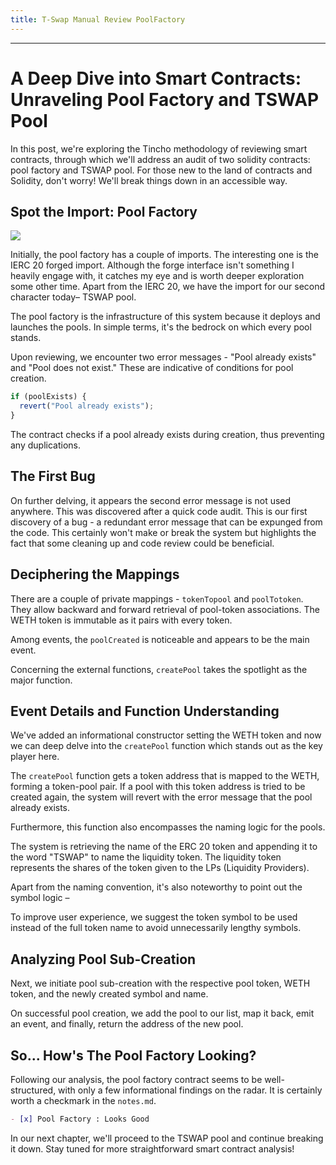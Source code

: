 ```yaml
---
title: T-Swap Manual Review PoolFactory
---
```




---

# A Deep Dive into Smart Contracts: Unraveling Pool Factory and TSWAP Pool

In this post, we're exploring the Tincho methodology of reviewing smart contracts, through which we'll address an audit of two solidity contracts: pool factory and TSWAP pool. For those new to the land of contracts and Solidity, don't worry! We'll break things down in an accessible way.

## Spot the Import: Pool Factory

![](https://cdn.videotap.com/rzbl0Otqs4FSU2qtnoIs-26.08.png)

Initially, the pool factory has a couple of imports. The interesting one is the IERC 20 forged import. Although the forge interface isn't something I heavily engage with, it catches my eye and is worth deeper exploration some other time. Apart from the IERC 20, we have the import for our second character today– TSWAP pool.

The pool factory is the infrastructure of this system because it deploys and launches the pools. In simple terms, it's the bedrock on which every pool stands.

Upon reviewing, we encounter two error messages - "Pool already exists" and "Pool does not exist." These are indicative of conditions for pool creation.

```javascript
if (poolExists) {
  revert("Pool already exists");
}
```

The contract checks if a pool already exists during creation, thus preventing any duplications.

## The First Bug

On further delving, it appears the second error message is not used anywhere. This was discovered after a quick code audit. This is our first discovery of a bug - a redundant error message that can be expunged from the code. This certainly won't make or break the system but highlights the fact that some cleaning up and code review could be beneficial.

## Deciphering the Mappings

There are a couple of private mappings - `tokenTopool` and `poolTotoken`. They allow backward and forward retrieval of pool-token associations. The WETH token is immutable as it pairs with every token.

Among events, the `poolCreated` is noticeable and appears to be the main event.

Concerning the external functions, `createPool` takes the spotlight as the major function.

## Event Details and Function Understanding

We've added an informational constructor setting the WETH token and now we can deep delve into the `createPool` function which stands out as the key player here.

The `createPool` function gets a token address that is mapped to the WETH, forming a token-pool pair. If a pool with this token address is tried to be created again, the system will revert with the error message that the pool already exists.

Furthermore, this function also encompasses the naming logic for the pools.

The system is retrieving the name of the ERC 20 token and appending it to the word "TSWAP" to name the liquidity token. The liquidity token represents the shares of the token given to the LPs (Liquidity Providers).

Apart from the naming convention, it's also noteworthy to point out the symbol logic –

To improve user experience, we suggest the token symbol to be used instead of the full token name to avoid unnecessarily lengthy symbols.

## Analyzing Pool Sub-Creation

Next, we initiate pool sub-creation with the respective pool token, WETH token, and the newly created symbol and name.

On successful pool creation, we add the pool to our list, map it back, emit an event, and finally, return the address of the new pool.

## So... How's The Pool Factory Looking?

Following our analysis, the pool factory contract seems to be well-structured, with only a few informational findings on the radar. It is certainly worth a checkmark in the `notes.md`.

```markdown
- [x] Pool Factory : Looks Good
```

In our next chapter, we'll proceed to the TSWAP pool and continue breaking it down. Stay tuned for more straightforward smart contract analysis!
